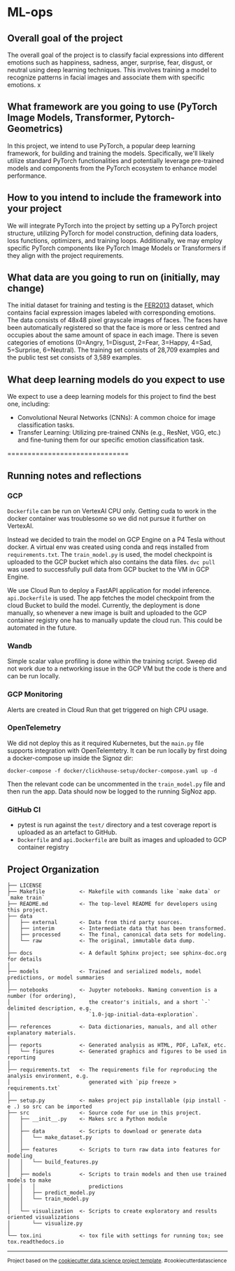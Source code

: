 # ML-ops

## Overall goal of the project
The overall goal of the project is to classify facial expressions into different emotions such as happiness, sadness, anger, surprise, fear, disgust, or neutral using deep learning techniques. This involves training a model to recognize patterns in facial images and associate them with specific emotions.
x
## What framework are you going to use (PyTorch Image Models, Transformer, Pytorch-Geometrics)

In this project, we intend to use PyTorch, a popular deep learning framework, for building and training the models. Specifically, we'll likely utilize standard PyTorch functionalities and potentially leverage pre-trained models and components from the PyTorch ecosystem to enhance model performance.

## How to you intend to include the framework into your project
We will integrate PyTorch into the project by setting up a PyTorch project structure, utilizing PyTorch for model construction, defining data loaders, loss functions, optimizers, and training loops. Additionally, we may employ specific PyTorch components like PyTorch Image Models or Transformers if they align with the project requirements.

## What data are you going to run on (initially, may change)
The initial dataset for training and testing is the [FER2013](https://www.kaggle.com/datasets/msambare/fer2013) dataset, which contains facial expression images labeled with corresponding emotions. The data consists of 48x48 pixel grayscale images of faces. The faces have been automatically registered so that the face is more or less centred and occupies about the same amount of space in each image. There is seven categories of emotions (0=Angry, 1=Disgust, 2=Fear, 3=Happy, 4=Sad, 5=Surprise, 6=Neutral). The training set consists of 28,709 examples and the public test set consists of 3,589 examples.

## What deep learning models do you expect to use
We expect to use a deep learning models for this project to find the best one, including:

- Convolutional Neural Networks (CNNs): A common choice for image classification tasks.
- Transfer Learning: Utilizing pre-trained CNNs (e.g., ResNet, VGG, etc.) and fine-tuning them for our specific emotion classification task.




==============================

## Running notes and reflections
### GCP
`Dockerfile` can be run on VertexAI CPU only. Getting cuda to work in the docker container was troublesome so we did not pursue it further on VertexAI. 

Instead we decided to train the model on GCP Engine on a P4 Tesla without docker. A virtual env was created using conda and reqs installed from `requirements.txt`. The `train_model.py` is used, the model checkpoint is uploaded to the GCP bucket which also contains the data files. `dvc pull` was used to successfully pull data from GCP bucket to the VM in GCP Engine.  

We use Cloud Run to deploy a FastAPI application for model inference. `api.Dockerfile` is used. The app fetches the model checkpoint from the cloud Bucket to build the model. Currently, the deployment is done manually, so whenever a new image is built and uploaded to the GCP container registry one has to manually update the cloud run. This could be automated in the future.

### Wandb
Simple scalar value profiling is done within the training script. Sweep did not work due to a networking issue in the GCP VM but the code is there and can be run locally.

### GCP Monitoring
Alerts are created in Cloud Run that get triggered on high CPU usage.

### OpenTelemetry
We did not deploy this as it required Kubernetes, but the `main.py` file supports integration with OpenTelemtetry. It can be run locally by first doing a docker-compose up inside the Signoz dir: 

```
docker-compose -f docker/clickhouse-setup/docker-compose.yaml up -d
```

Then the relevant code can be uncommented in the `train_model.py` file and then run the app. Data should now be logged to the running SigNoz app.

### GitHub CI
- pytest is run against the `test/` directory and a test coverage report is uploaded as an artefact to GitHub.
- `Dockerfile` and `api.Dockerfile` are built as images and uploaded to GCP container registry

Project Organization
------------

    ├── LICENSE
    ├── Makefile           <- Makefile with commands like `make data` or `make train`
    ├── README.md          <- The top-level README for developers using this project.
    ├── data
    │   ├── external       <- Data from third party sources.
    │   ├── interim        <- Intermediate data that has been transformed.
    │   ├── processed      <- The final, canonical data sets for modeling.
    │   └── raw            <- The original, immutable data dump.
    │
    ├── docs               <- A default Sphinx project; see sphinx-doc.org for details
    │
    ├── models             <- Trained and serialized models, model predictions, or model summaries
    │
    ├── notebooks          <- Jupyter notebooks. Naming convention is a number (for ordering),
    │                         the creator's initials, and a short `-` delimited description, e.g.
    │                         `1.0-jqp-initial-data-exploration`.
    │
    ├── references         <- Data dictionaries, manuals, and all other explanatory materials.
    │
    ├── reports            <- Generated analysis as HTML, PDF, LaTeX, etc.
    │   └── figures        <- Generated graphics and figures to be used in reporting
    │
    ├── requirements.txt   <- The requirements file for reproducing the analysis environment, e.g.
    │                         generated with `pip freeze > requirements.txt`
    │
    ├── setup.py           <- makes project pip installable (pip install -e .) so src can be imported
    ├── src                <- Source code for use in this project.
    │   ├── __init__.py    <- Makes src a Python module
    │   │
    │   ├── data           <- Scripts to download or generate data
    │   │   └── make_dataset.py
    │   │
    │   ├── features       <- Scripts to turn raw data into features for modeling
    │   │   └── build_features.py
    │   │
    │   ├── models         <- Scripts to train models and then use trained models to make
    │   │   │                 predictions
    │   │   ├── predict_model.py
    │   │   └── train_model.py
    │   │
    │   └── visualization  <- Scripts to create exploratory and results oriented visualizations
    │       └── visualize.py
    │
    └── tox.ini            <- tox file with settings for running tox; see tox.readthedocs.io


--------

<p><small>Project based on the <a target="_blank" href="https://drivendata.github.io/cookiecutter-data-science/">cookiecutter data science project template</a>. #cookiecutterdatascience</small></p>
